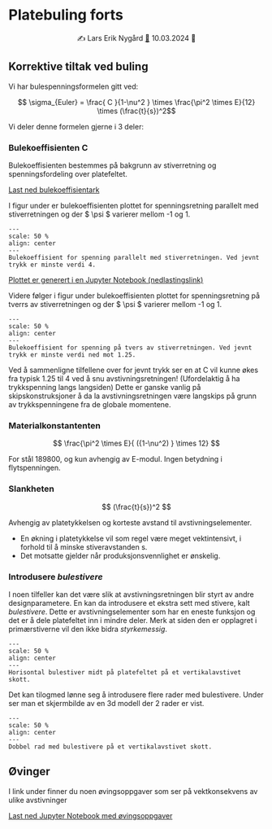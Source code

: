 # Platebuling forts

<p style="text-align:center;">
    ✍️ Lars Erik Nygård  <a href="mailto:lars.e.nygard@ntnu.no">📧</a> 10.03.2024 📅 
</p>

## Korrektive tiltak ved buling 

Vi har bulespenningsformelen gitt ved: 

$$ \sigma_{Euler} = \frac{ C }{1-\nu^2 } \times \frac{\pi^2 \times E}{12} \times (\frac{t}{s})^2$$

Vi deler denne formelen gjerne i 3 deler: 

### Bulekoeffisienten C  ###

Bulekoeffisienten bestemmes på bakgrunn av stiverretning og spenningsfordeling over platefeltet.

<a href="https://cdn.jsdelivr.net/gh/skipsing/skipsdesign4/ressurser/bulekoeffisienter.pdf" download>Last ned bulekoeffisientark</a>

I figur under er bulekoeffisienten plottet for spenningsretning parallelt med stiverretningen og der $ \psi $ varierer mellom -1 og 1. 

```{figure} https://cdn.jsdelivr.net/gh/skipsing/skipsdesign4/knekking-buling/images/bulekoeffisient_lang_plot.PNG
---
scale: 50 %
align: center
--- 
Bulekoeffisient for spenning parallelt med stiverretningen. Ved jevnt trykk er minste verdi 4. 
```

<a href="https://cdn.jsdelivr.net/gh/skipsing/skipsdesign4/ressurser/bulekoeffisient.ipynb" download>Plottet er generert i en Jupyter Notebook (nedlastingslink) </a>

Videre følger i figur under bulekoeffisienten plottet for spenningsretning på tverrs av stiverretningen og der $ \psi $ varierer mellom -1 og 1. 

```{figure} https://cdn.jsdelivr.net/gh/skipsing/skipsdesign4/knekking-buling/images/bulekoeffisient_tver_plot.PNG
---
scale: 50 %
align: center
--- 
Bulekoeffisient for spenning på tvers av stiverretningen. Ved jevnt trykk er minste verdi ned mot 1.25. 
```

Ved å sammenligne tilfellene over for jevnt trykk ser en at C vil kunne økes fra typisk 1.25 til 4 ved å snu avstivningsretningen! (Ufordelaktig å ha trykkspenning langs langsiden) 
Dette er ganske vanlig på skipskonstruksjoner å da la avstivningsretningen være langskips på grunn av trykkspenningene fra de globale momentene.     

 ### Materialkonstantenten  ###

$$ \frac{\pi^2 \times E}{ ({1-\nu^2) } \times 12} $$ 
 
For stål 189800, og kun avhengig av E-modul. Ingen betydning i flytspenningen. 

 ### Slankheten  ###
 
 $$ (\frac{t}{s})^2 $$
 
 Avhengig av platetykkelsen og korteste avstand til avstivningselementer.
 - En økning i platetykkelse vil som regel være meget vektintensivt, i forhold til å minske stiveravstanden s. 
 - Det motsatte gjelder når produksjonsvennlighet er ønskelig. 
 
### Introdusere *bulestivere*

I noen tilfeller kan det være slik at avstivningsretningen blir styrt av andre designparametere. 
En kan da introdusere et ekstra sett med stivere, kalt *bulestivere*. Dette er avstivningselementer som har en eneste funksjon og det er å dele platefeltet inn i mindre deler. Merk at siden den er opplagret i primærstiverne vil den ikke bidra *styrkemessig*. 

```{figure} https://cdn.jsdelivr.net/gh/skipsing/skipsdesign4/knekking-buling/images/bulestiver_tegning.PNG
---
scale: 50 %
align: center
--- 
Horisontal bulestiver midt på platefeltet på et vertikalavstivet skott. 
```

Det kan tilogmed lønne seg å introdusere flere rader med bulestivere. Under ser man et skjermbilde av en 3d modell der 2 rader er vist. 

```{figure} https://cdn.jsdelivr.net/gh/skipsing/skipsdesign4/knekking-buling/images/bulestiver_modell.PNG
---
scale: 50 %
align: center
--- 
Dobbel rad med bulestivere på et vertikalavstivet skott. 
```

## Øvinger

I link under finner du noen øvingsoppgaver som ser på vektkonsekvens av ulike avstivninger 

<a href="https://cdn.jsdelivr.net/gh/skipsing/skipsdesign4/knekking-buling/platebuling-oppgaver2.ipynb" download>Last ned Jupyter Notebook med øvingsoppgaver</a>

